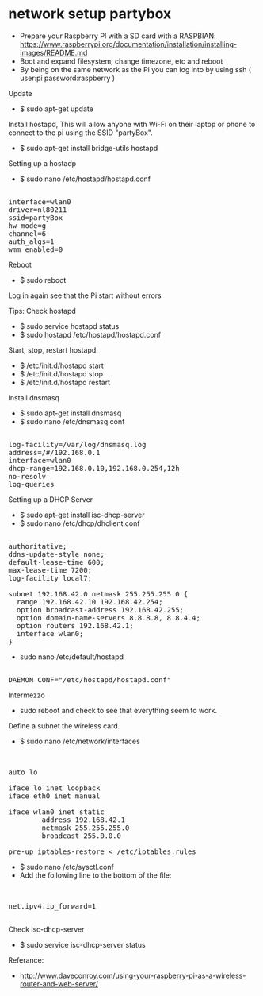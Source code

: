 network setup partybox
======================

* Prepare your Raspberry PI with a SD card with a RASPBIAN:
https://www.raspberrypi.org/documentation/installation/installing-images/README.md
* Boot and expand filesystem, change timezone, etc and reboot
* By being on the same network as the Pi you can log into by using ssh ( user:pi password:raspberry )

Update
* $ sudo apt-get update

Install hostapd, This will allow anyone with Wi-Fi on their laptop or phone to connect to the pi using the SSID "partyBox".

* $ sudo apt-get install bridge-utils hostapd

Setting up a hostadp 
* $ sudo nano /etc/hostapd/hostapd.conf 

<pre> 
interface=wlan0
driver=nl80211
ssid=partyBox
hw_mode=g
channel=6
auth_algs=1
wmm_enabled=0 
</pre>

Reboot 
* $ sudo reboot

Log in again see that the Pi start without errors

Tips: Check hostapd
* $ sudo service hostapd status
* $ sudo hostapd /etc/hostapd/hostapd.conf

Start, stop, restart hostapd:
* $ /etc/init.d/hostapd start
* $ /etc/init.d/hostapd stop
* $ /etc/init.d/hostapd restart

Install dnsmasq
* $ sudo apt-get install dnsmasq 
* $ sudo nano /etc/dnsmasq.conf

<pre>

log-facility=/var/log/dnsmasq.log
address=/#/192.168.0.1
interface=wlan0
dhcp-range=192.168.0.10,192.168.0.254,12h
no-resolv
log-queries
</pre>

Setting up a DHCP Server

* $ sudo apt-get install isc-dhcp-server
* $ sudo nano /etc/dhcp/dhclient.conf 

<pre> 
authoritative;
ddns-update-style none;
default-lease-time 600;
max-lease-time 7200;
log-facility local7;

subnet 192.168.42.0 netmask 255.255.255.0 {
  range 192.168.42.10 192.168.42.254;
  option broadcast-address 192.168.42.255;
  option domain-name-servers 8.8.8.8, 8.8.4.4;
  option routers 192.168.42.1;
  interface wlan0;
}
</pre>

* sudo nano /etc/default/hostapd

<pre> 
DAEMON_CONF="/etc/hostapd/hostapd.conf"
</pre>

Intermezzo
* sudo reboot and check to see that everything seem to work.

Define a subnet the wireless card.
* $ sudo nano /etc/network/interfaces

<pre> 
 
auto lo

iface lo inet loopback
iface eth0 inet manual

iface wlan0 inet static
        address 192.168.42.1
        netmask 255.255.255.0
        broadcast 255.0.0.0
        
pre-up iptables-restore < /etc/iptables.rules
</pre>

* $ sudo nano /etc/sysctl.conf
* Add the following line to the bottom of the file:
<pre> 

net.ipv4.ip_forward=1

</pre>


Check isc-dhcp-server
* $ sudo service isc-dhcp-server status



Referance:
* http://www.daveconroy.com/using-your-raspberry-pi-as-a-wireless-router-and-web-server/
